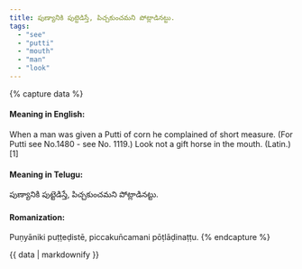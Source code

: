 ```yaml
---
title: పుణ్యానికి పుట్టెడిస్తే, పిచ్చకుంచమని పోట్లాడినట్టు.
tags:
  - "see"
  - "putti"
  - "mouth"
  - "man"
  - "look"
---
```


{% capture data %}
#### Meaning in English:
When a man was given a Putti of corn he complained of short measure.
(For Putti see No.1480 - see No. 1119.)
Look not a gift horse in the mouth. (Latin.)[1]

#### Meaning in Telugu:
పుణ్యానికి పుట్టెడిస్తే, పిచ్చకుంచమని పోట్లాడినట్టు.

#### Romanization:
Puṇyāniki puṭṭeḍistē, piccakun̄camani pōṭlāḍinaṭṭu.
{% endcapture %}

{{ data | markdownify }}


